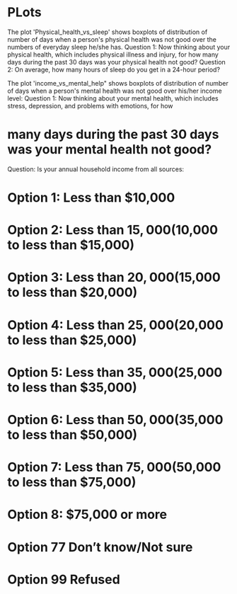 # PLots
The plot 'Physical_health_vs_sleep' shows boxplots of distribution of number of days when a person's physical health was not good over the numbers of everyday sleep he/she has.
Question 1: Now thinking about your physical health, which includes physical illness and injury, for how many days during the past 30 days was your physical health not good? 
Question 2:  On average, how many hours of sleep do you get in a 24-hour period? 


The plot 'income_vs_mental_help" shows boxplots of distribution of number of days when a person's mental health was not good over his/her income level:
Question 1: Now thinking about your mental health, which includes stress, depression, and problems with emotions, for how
# many days during the past 30 days was your mental health not good? 
Question: Is your annual household income from all sources:
# Option 1: Less than $10,000
# Option 2: Less than $15,000 ($10,000 to less than $15,000)
# Option 3: Less than $20,000 ($15,000 to less than $20,000)
# Option 4: Less than $25,000 ($20,000 to less than $25,000)
# Option 5: Less than $35,000 ($25,000 to less than $35,000)
# Option 6: Less than $50,000 ($35,000 to less than $50,000)
# Option 7: Less than $75,000 ($50,000 to less than $75,000)
# Option 8: $75,000 or more 
# Option 77 Don’t know/Not sure 
# Option 99 Refused 

